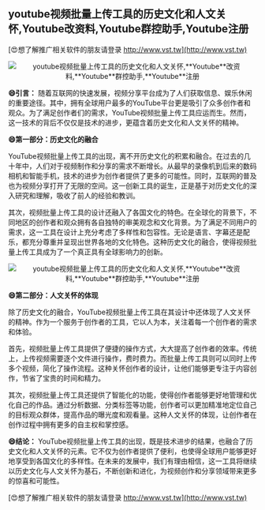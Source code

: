 ## **youtube视频批量上传工具的历史文化和人文关怀,**Youtube**改资料,**Youtube**群控助手,**Youtube**注册**

[😍想了解推广相关软件的朋友请登录 http://www.vst.tw](http://www.vst.tw)

 <center><img src="https://vst.tw/MP4/tuiguang/png/6.png" alt="youtube视频批量上传工具的历史文化和人文关怀,**Youtube**改资料,**Youtube**群控助手,**Youtube**注册"></center>

**😄引言：**
随着互联网的快速发展，视频分享平台成为了人们获取信息、娱乐休闲的重要途径。其中，拥有全球用户最多的YouTube平台更是吸引了众多创作者和观众。为了满足创作者们的需求，YouTube视频批量上传工具应运而生。然而，这一技术的背后不仅仅是技术的进步，更蕴含着历史文化和人文关怀的精神。

**😄第一部分：历史文化的融合**

YouTube视频批量上传工具的出现，离不开历史文化的积累和融合。在过去的几十年中，人们对于视频制作和分享的需求不断增长。从最早的录像机到后来的数码相机和智能手机，技术的进步为创作者提供了更多的可能性。同时，互联网的普及也为视频分享打开了无限的空间。这一创新工具的诞生，正是基于对历史文化的深入研究和理解，吸收了前人的经验和教训。

其次，视频批量上传工具的设计还融入了各国文化的特色。在全球化的背景下，不同地区的创作者和观众拥有各自独特的审美观念和文化背景。为了满足不同用户的需求，这一工具在设计上充分考虑了多样性和包容性。无论是语言、字幕还是配乐，都充分尊重并呈现出世界各地的文化特色。这种历史文化的融合，使得视频批量上传工具成为了一个真正具有全球影响力的创新。

 <center><img src="https://vst.tw/MP4/tuiguang/png/4.png" alt="youtube视频批量上传工具的历史文化和人文关怀,**Youtube**改资料,**Youtube**群控助手,**Youtube**注册"></center>

**😄第二部分：人文关怀的体现**

除了历史文化的融合，YouTube视频批量上传工具在其设计中还体现了人文关怀的精神。作为一个服务于创作者的工具，它以人为本，关注着每一个创作者的需求和体验。

首先，视频批量上传工具提供了便捷的操作方式，大大提高了创作者的效率。传统上，上传视频需要逐个文件进行操作，费时费力。而批量上传工具则可以同时上传多个视频，简化了操作流程。这种关怀创作者的设计，让他们能够更专注于内容创作，节省了宝贵的时间和精力。

其次，视频批量上传工具还提供了智能化的功能，使得创作者能够更好地管理和优化自己的作品。通过分析数据、分类标签等功能，创作者可以更加精准地定位自己的目标观众群体，提高作品的曝光度和观看量。这种人文关怀的体现，让创作者在创作过程中拥有更多的自主权和掌控感。

**😄结论：**
YouTube视频批量上传工具的出现，既是技术进步的结果，也融合了历史文化和人文关怀的元素。它不仅为创作者提供了便利，也使得全球用户能够更好地享受到各国文化的多样性。在未来的发展中，我们有理由相信，这一工具将继续以历史文化与人文关怀为基石，不断创新和进化，为视频创作和分享领域带来更多的惊喜和可能性。

[😍想了解推广相关软件的朋友请登录 http://www.vst.tw](http://www.vst.tw)



